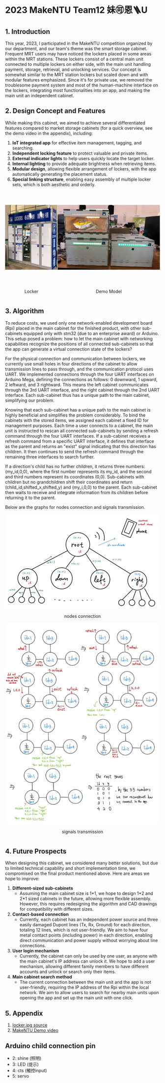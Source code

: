 # 2023 MakeNTU Team12 妹🉑️恩🪜U

## 1. Introduction

This year, 2023, I participated in the MakeNTU competition organized by our department, and our team's theme was the smart storage cabinet. Frequent MRT users may have noticed the lockers placed in some areas within the MRT stations. These lockers consist of a central main unit connected to multiple lockers on either side, with the main unit handling payment, storage, retrieval, and unlocking services. Our concept is somewhat similar to the MRT station lockers but scaled down and with modular features emphasized. Since it's for private use, we removed the troublesome payment system and most of the human-machine interface on the lockers, integrating most functionalities into an app, and making the main unit an independent cabinet.

## 2. Design Concept and Features

While making this cabinet, we aimed to achieve several differentiated features compared to market storage cabinets (for a quick overview, see the demo video in the appendix), including:

1. **IoT integrated app** for effective item management, tagging, and searching.
2. **Independent locking feature** to protect valuable and private items.
3. **External indicator lights** to help users quickly locate the target locker.
4. **Internal lighting** to provide adequate brightness when retrieving items.
5. **Modular design**, allowing flexible arrangement of lockers, with the app automatically generating the placement status.
6. **Special linking structure**, enabling easy assembly of multiple locker sets, which is both aesthetic and orderly.

<div style="display: flex; justify-content: space-around; align-items: center;">
  <div style="text-align: center;">
    <img src="image/locker.jpg" alt="locker"  style="height: 300px; object-fit: contain;">
    <p>Locker</p>
  </div>
  <div style="text-align: center;">
    <img src="image/model.png" alt="demo"  style="height: 300px; object-fit: contain;">
    <p>Demo Model</p>
  </div>
</div>

## 3. Algorithm

To reduce costs, we used only one network-enabled development board (Rpi) placed in the main cabinet for the finished product, with other sub-cabinets equipped only with stm32 (due to an enterprise award) or Arduino. This setup posed a problem: how to let the main cabinet with networking capabilities recognize the positions of all connected sub-cabinets so that the app can generate a virtual connection state of the lockers?

For the physical connection and communication between lockers, we currently use small holes in four directions of the cabinet to allow transmission lines to pass through, and the communication protocol uses UART. We implemented connections through the four UART interfaces on Arduino Mega, defining the connections as follows: 0 downward, 1 upward, 2 leftward, and 3 rightward. This means the left cabinet communicates through the 3rd UART interface, and the right cabinet through the 2nd UART interface. Each sub-cabinet thus has a unique path to the main cabinet, simplifying our problem.

Knowing that each sub-cabinet has a unique path to the main cabinet is highly beneficial and simplifies the problem considerably. To bind the cabinets with the stored items, we assigned each cabinet a fixed ID for management purposes. Each time a user connects to a cabinet, the main unit is instructed to rescan all connected sub-cabinets by sending a refresh command through the four UART interfaces. If a sub-cabinet receives a refresh command from a specific UART interface, it defines that interface as the parent and returns an "exist" signal indicating that this direction has children. It then continues to send the refresh command through the remaining three interfaces to search further.

If a direction's child has no further children, it returns three numbers: (my_id,0,0), where the first number represents its my_id, and the second and third numbers represent its coordinates (0,0). Sub-cabinets with children but no grandchildren shift their coordinates and return (child_id,shifted_x,shifted_y) and (my_i,0,0) to the parent. Each sub-cabinet then waits to receive and integrate information from its children before returning it to the parent.

Below are the graphs for nodes connection and signals transmission.

<div style="display: flex; flex-direction: column; justify-content: space-around; align-items: center;">
  <div style="text-align: center;">
    <img src="image/nodes_connection.png" alt="nodes_connection"  style="object-fit: contain;">
    <p>nodes connection</p>
  </div>
  <div style="text-align: center;">
    <img src="image/signals_transmission.jpg" alt="signals_transmission"  style="object-fit: contain;">
    <p>signals transmission</p>
  </div>
</div>

## 4. Future Prospects

When designing this cabinet, we considered many better solutions, but due to limited technical capability and short implementation time, we compromised on the final product mentioned above. Here are areas we hope to improve:

1. **Different-sized sub-cabinets**
   - Assuming the main cabinet size is 1\*1, we hope to design 1\*2 and 2\*1 sized cabinets in the future, allowing more flexible assembly. However, this requires redesigning the algorithm and CAD drawings for compatibility with different sizes.
2. **Contact-based connection**
   - Currently, each cabinet has an independent power source and three easily damaged Dupont lines (Tx, Rx, Ground) for each direction, totaling 12 lines, which is not user-friendly. We aim to have four metal contact points (including power) in each direction, enabling direct communication and power supply without worrying about line connections.
3. **User login mechanism**
   - Currently, the cabinet can only be used by one user, as anyone with the main cabinet's IP address can unlock it. We hope to add a user mechanism, allowing different family members to have different accounts and unlock or search only their items.
4. **Main cabinet search method**
   - The current connection between the main unit and the app is not user-friendly, requiring the IP address of the Rpi within the local network. We aim to allow users to search for nearby main units upon opening the app and set up the main unit with one click.

## 5. Appendix

1. [locker.jpg source](https://www.google.com/url?sa=i&url=https%3A%2F%2Ffoursquare.com%2Fv%2F%25E6%258D%25B7%25E9%2581%258B%25E6%2596%25B0%25E5%25BA%2597%25E7%25AB%2599%25E7%25BD%25AE%25E7%2589%25A9%25E6%25AB%2583609%25E6%25AB%2583%2F5f20d21267564371a98fff9f&psig=AOvVaw3nSrWaY)
2. [MakeNTU Demo video](https://youtu.be/omlbDYppHjc)


## Arduino child connection pin
* 2: shine (照明)
* 3: LED (提示)
* 4: cts (觸控input)
* 5: servo